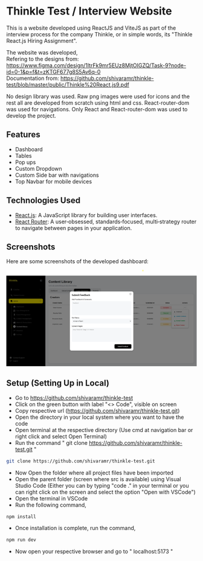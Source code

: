 # Thinkle Test / Interview Website

This is a website developed using ReactJS and ViteJS as part of the interview process for the company Thinkle, or in simple words, its "Thinkle React.js Hiring Assignment".

The website was developed,<br>
Refering to the designs from: https://www.figma.com/design/1ltrFk9mr5EUz8MjtOIGZQ/Task-9?node-id=0-1&p=f&t=zKTGF677g8S5Av6q-0 <br>
Documentation from: https://github.com/shivaramr/thinkle-test/blob/master/public/Thinkle%20React.js9.pdf

No design library was used. Raw png images were used for icons and the rest all are developed from scratch using html and css. React-router-dom was used for navigations. Only React and React-router-dom was used to develop the project.

<!-- You can have a look at the demo of this website at: https://youtu.be/_eP73lSRWS0
This website was developed refering to the tutorial: https://www.youtube.com/watch?v=2kL28Qyw9-0 -->

## Features

- Dashboard
- Tables
- Pop ups
- Custom Dropdown
- Custom Side bar with navigations
- Top Navbar for mobile devices

## Technologies Used

- [React.js](https://reactjs.org/): A JavaScript library for building user interfaces.
- [React Router](https://reactrouter.com/): A user‑obsessed, standards‑focused, multi‑strategy router to navigate between pages in your application.

## Screenshots

Here are some screenshots of the developed dashboard:

![Thinkle Dashboard Sample](https://github.com/shivaramr/thinkle-test/blob/master/public/thinkle-test.png?raw=true)

## Setup (Setting Up in Local)

- Go to https://github.com/shivaramr/thinkle-test
- Click on the green button with label "<> Code", visible on screen
- Copy respective url (https://github.com/shivaramr/thinkle-test.git)
- Open the directory in your local system where you want to have the code
- Open terminal at the respective directory (Use cmd at navigation bar or right click and select Open Terminal)
- Run the command " git clone https://github.com/shivaramr/thinkle-test.git "
```bash
git clone https://github.com/shivaramr/thinkle-test.git
```
- Now Open the folder where all project files have been imported
- Open the parent folder (screen where src is available) using Visual Studio Code (Either you can by typing "code ." in your terminal or you can right click on the screen and select the option "Open with VSCode")
- Open the terminal in VSCode
- Run the following command,
```bash
npm install
```
- Once installation is complete, run the command,
```bash
npm run dev
```
- Now open your respective browser and go to " localhost:5173 " 
